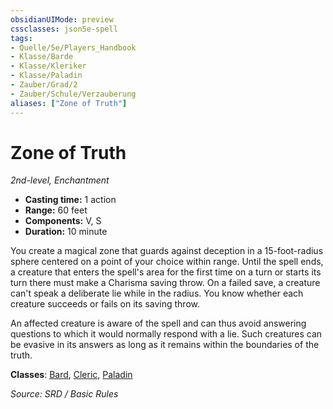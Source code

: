 ```yaml
---
obsidianUIMode: preview
cssclasses: json5e-spell
tags:
- Quelle/5e/Players_Handbook
- Klasse/Barde
- Klasse/Kleriker
- Klasse/Paladin
- Zauber/Grad/2
- Zauber/Schule/Verzauberung
aliases: ["Zone of Truth"]
---
```

# Zone of Truth
*2nd-level, Enchantment*  

- **Casting time:** 1 action
- **Range:** 60 feet
- **Components:** V, S
- **Duration:** 10 minute

You create a magical zone that guards against deception in a 15-foot-radius sphere centered on a point of your choice within range. Until the spell ends, a creature that enters the spell's area for the first time on a turn or starts its turn there must make a Charisma saving throw. On a failed save, a creature can't speak a deliberate lie while in the radius. You know whether each creature succeeds or fails on its saving throw.

An affected creature is aware of the spell and can thus avoid answering questions to which it would normally respond with a lie. Such creatures can be evasive in its answers as long as it remains within the boundaries of the truth.

**Classes**: [Bard](05%20-%20Wikipedia/Charakteroptionen/02.%20Klassen/Barde.md), [Cleric](../Charakteroptionen/Klassen/Kleriker.md), [Paladin](../Charakteroptionen/Klassen/Paladin.md)

*Source: SRD / Basic Rules*